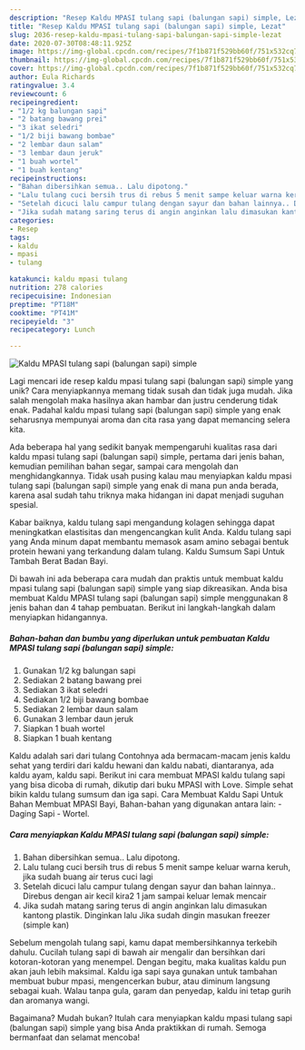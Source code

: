 ```yaml
---
description: "Resep Kaldu MPASI tulang sapi (balungan sapi) simple, Lezat"
title: "Resep Kaldu MPASI tulang sapi (balungan sapi) simple, Lezat"
slug: 2036-resep-kaldu-mpasi-tulang-sapi-balungan-sapi-simple-lezat
date: 2020-07-30T08:48:11.925Z
image: https://img-global.cpcdn.com/recipes/7f1b871f529bb60f/751x532cq70/kaldu-mpasi-tulang-sapi-balungan-sapi-simple-foto-resep-utama.jpg
thumbnail: https://img-global.cpcdn.com/recipes/7f1b871f529bb60f/751x532cq70/kaldu-mpasi-tulang-sapi-balungan-sapi-simple-foto-resep-utama.jpg
cover: https://img-global.cpcdn.com/recipes/7f1b871f529bb60f/751x532cq70/kaldu-mpasi-tulang-sapi-balungan-sapi-simple-foto-resep-utama.jpg
author: Eula Richards
ratingvalue: 3.4
reviewcount: 6
recipeingredient:
- "1/2 kg balungan sapi"
- "2 batang bawang prei"
- "3 ikat seledri"
- "1/2 biji bawang bombae"
- "2 lembar daun salam"
- "3 lembar daun jeruk"
- "1 buah wortel"
- "1 buah kentang"
recipeinstructions:
- "Bahan dibersihkan semua.. Lalu dipotong."
- "Lalu tulang cuci bersih trus di rebus 5 menit sampe keluar warna keruh, jika sudah buang air terus cuci lagi"
- "Setelah dicuci lalu campur tulang dengan sayur dan bahan lainnya.. Direbus dengan air kecil kira2 1 jam sampai keluar lemak mencair"
- "Jika sudah matang saring terus di angin anginkan lalu dimasukan kantong plastik. Dinginkan lalu Jika sudah dingin masukan freezer (simple kan)"
categories:
- Resep
tags:
- kaldu
- mpasi
- tulang

katakunci: kaldu mpasi tulang 
nutrition: 278 calories
recipecuisine: Indonesian
preptime: "PT18M"
cooktime: "PT41M"
recipeyield: "3"
recipecategory: Lunch

---
```



![Kaldu MPASI tulang sapi (balungan sapi) simple](https://img-global.cpcdn.com/recipes/7f1b871f529bb60f/751x532cq70/kaldu-mpasi-tulang-sapi-balungan-sapi-simple-foto-resep-utama.jpg)

Lagi mencari ide resep kaldu mpasi tulang sapi (balungan sapi) simple yang unik? Cara menyiapkannya memang tidak susah dan tidak juga mudah. Jika salah mengolah maka hasilnya akan hambar dan justru cenderung tidak enak. Padahal kaldu mpasi tulang sapi (balungan sapi) simple yang enak seharusnya mempunyai aroma dan cita rasa yang dapat memancing selera kita.

Ada beberapa hal yang sedikit banyak mempengaruhi kualitas rasa dari kaldu mpasi tulang sapi (balungan sapi) simple, pertama dari jenis bahan, kemudian pemilihan bahan segar, sampai cara mengolah dan menghidangkannya. Tidak usah pusing kalau mau menyiapkan kaldu mpasi tulang sapi (balungan sapi) simple yang enak di mana pun anda berada, karena asal sudah tahu triknya maka hidangan ini dapat menjadi suguhan spesial.

Kabar baiknya, kaldu tulang sapi mengandung kolagen sehingga dapat meningkatkan elastisitas dan mengencangkan kulit Anda. Kaldu tulang sapi yang Anda minum dapat membantu memasok asam amino sebagai bentuk protein hewani yang terkandung dalam tulang. Kaldu Sumsum Sapi Untuk Tambah Berat Badan Bayi.


Di bawah ini ada beberapa cara mudah dan praktis untuk membuat kaldu mpasi tulang sapi (balungan sapi) simple yang siap dikreasikan. Anda bisa membuat Kaldu MPASI tulang sapi (balungan sapi) simple menggunakan 8 jenis bahan dan 4 tahap pembuatan. Berikut ini langkah-langkah dalam menyiapkan hidangannya.

<!--inarticleads1-->

##### Bahan-bahan dan bumbu yang diperlukan untuk pembuatan Kaldu MPASI tulang sapi (balungan sapi) simple:

1. Gunakan 1/2 kg balungan sapi
1. Sediakan 2 batang bawang prei
1. Sediakan 3 ikat seledri
1. Sediakan 1/2 biji bawang bombae
1. Sediakan 2 lembar daun salam
1. Gunakan 3 lembar daun jeruk
1. Siapkan 1 buah wortel
1. Siapkan 1 buah kentang


Kaldu adalah sari dari tulang Contohnya ada bermacam-macam jenis kaldu sehat yang terdiri dari kaldu hewani dan kaldu nabati, diantaranya, ada kaldu ayam, kaldu sapi. Berikut ini cara membuat MPASI kaldu tulang sapi yang bisa dicoba di rumah, dikutip dari buku MPASI with Love. Simple sehat bikin kaldu tulang sumsum dan iga sapi. Cara Membuat Kaldu Sapi Untuk Bahan Membuat MPASI Bayi, Bahan-bahan yang digunakan antara lain: - Daging Sapi - Wortel. 

<!--inarticleads2-->

##### Cara menyiapkan Kaldu MPASI tulang sapi (balungan sapi) simple:

1. Bahan dibersihkan semua.. Lalu dipotong.
1. Lalu tulang cuci bersih trus di rebus 5 menit sampe keluar warna keruh, jika sudah buang air terus cuci lagi
1. Setelah dicuci lalu campur tulang dengan sayur dan bahan lainnya.. Direbus dengan air kecil kira2 1 jam sampai keluar lemak mencair
1. Jika sudah matang saring terus di angin anginkan lalu dimasukan kantong plastik. Dinginkan lalu Jika sudah dingin masukan freezer (simple kan)


Sebelum mengolah tulang sapi, kamu dapat membersihkannya terkebih dahulu. Cucilah tulang sapi di bawah air mengalir dan bersihkan dari kotoran-kotoran yang menempel. Dengan begitu, maka kualitas kaldu pun akan jauh lebih maksimal. Kaldu iga sapi saya gunakan untuk tambahan membuat bubur mpasi, mengencerkan bubur, atau diminum langsung sebagai kuah. Walau tanpa gula, garam dan penyedap, kaldu ini tetap gurih dan aromanya wangi. 

Bagaimana? Mudah bukan? Itulah cara menyiapkan kaldu mpasi tulang sapi (balungan sapi) simple yang bisa Anda praktikkan di rumah. Semoga bermanfaat dan selamat mencoba!
